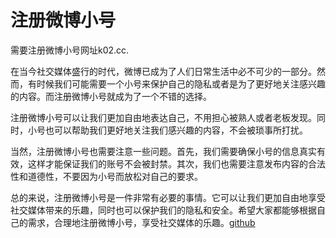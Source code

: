 # 注册微博小号

需要注册微博小号网址k02.cc.

在当今社交媒体盛行的时代，微博已成为了人们日常生活中必不可少的一部分。然而，有时候我们可能需要一个小号来保护自己的隐私或者是为了更好地关注感兴趣的内容。而注册微博小号就成为了一个不错的选择。

注册微博小号可以让我们更加自由地表达自己，不用担心被熟人或者老板发现。同时，小号也可以帮助我们更好地关注我们感兴趣的内容，不会被琐事所打扰。

当然，注册微博小号也需要注意一些问题。首先，我们需要确保小号的信息真实有效，这样才能保证我们的账号不会被封禁。其次，我们也需要注意发布内容的合法性和道德性，不要因为小号而放松对自己的要求。

总的来说，注册微博小号是一件非常有必要的事情。它可以让我们更加自由地享受社交媒体带来的乐趣，同时也可以保护我们的隐私和安全。希望大家都能够根据自己的需求，合理地注册微博小号，享受社交媒体的乐趣。[github](https://github.com)